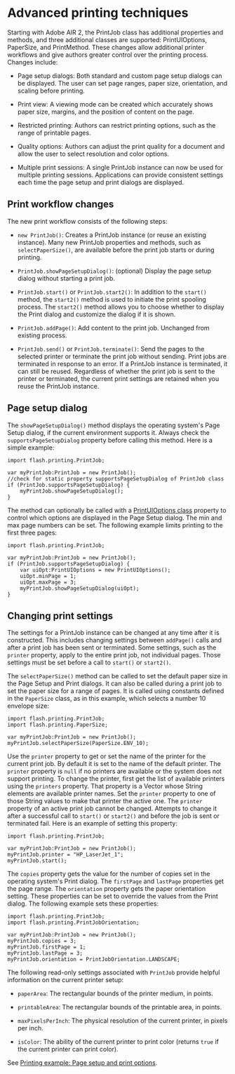 # Advanced printing techniques

Starting with Adobe AIR 2, the PrintJob class has additional properties and
methods, and three additional classes are supported: PrintUIOptions, PaperSize,
and PrintMethod. These changes allow additional printer workflows and give
authors greater control over the printing process. Changes include:

- Page setup dialogs: Both standard and custom page setup dialogs can be
  displayed. The user can set page ranges, paper size, orientation, and scaling
  before printing.

- Print view: A viewing mode can be created which accurately shows paper size,
  margins, and the position of content on the page.

- Restricted printing: Authors can restrict printing options, such as the range
  of printable pages.

- Quality options: Authors can adjust the print quality for a document and allow
  the user to select resolution and color options.

- Multiple print sessions: A single PrintJob instance can now be used for
  multiple printing sessions. Applications can provide consistent settings each
  time the page setup and print dialogs are displayed.

## Print workflow changes

The new print workflow consists of the following steps:

- `new PrintJob()`: Creates a PrintJob instance (or reuse an existing instance).
  Many new PrintJob properties and methods, such as `selectPaperSize()`, are
  available before the print job starts or during printing.

- `PrintJob.showPageSetupDialog()`: (optional) Display the page setup dialog
  without starting a print job.

- `PrintJob.start()` or `PrintJob.start2()`: In addition to the `start()`
  method, the `start2()` method is used to initiate the print spooling process.
  The `start2()` method allows you to choose whether to display the Print dialog
  and customize the dialog if it is shown.

- `PrintJob.addPage()`: Add content to the print job. Unchanged from existing
  process.

- `PrintJob.send()` or `PrintJob.terminate()`: Send the pages to the selected
  printer or terminate the print job without sending. Print jobs are terminated
  in response to an error. If a PrintJob instance is terminated, it can still be
  reused. Regardless of whether the print job is sent to the printer or
  terminated, the current print settings are retained when you reuse the
  PrintJob instance.

## Page setup dialog

The `showPageSetupDialog()` method displays the operating system's Page Setup
dialog, if the current environment supports it. Always check the
`supportsPageSetupDialog` property before calling this method. Here is a simple
example:

    import flash.printing.PrintJob;

    var myPrintJob:PrintJob = new PrintJob();
    //check for static property supportsPageSetupDialog of PrintJob class
    if (PrintJob.supportsPageSetupDialog) {
    	myPrintJob.showPageSetupDialog();
    }

The method can optionally be called with a
[](https://help.adobe.com/en_US/FlashPlatform/reference/actionscript/3/flash/printing/PrintUIOptions.html)
[PrintUIOptions class](https://help.adobe.com/en_US/FlashPlatform/reference/actionscript/3/flash/printing/PrintUIOptions.html)
property to control which options are displayed in the Page Setup dialog. The
min and max page numbers can be set. The following example limits printing to
the first three pages:

    import flash.printing.PrintJob;

    var myPrintJob:PrintJob = new PrintJob();
    if (PrintJob.supportsPageSetupDialog) {
    	var uiOpt:PrintUIOptions = new PrintUIOptions();
    	uiOpt.minPage = 1;
    	uiOpt.maxPage = 3;
    	myPrintJob.showPageSetupDialog(uiOpt);
    }

## Changing print settings

The settings for a PrintJob instance can be changed at any time after it is
constructed. This includes changing settings between `addPage()` calls and after
a print job has been sent or terminated. Some settings, such as the `printer`
property, apply to the entire print job, not individual pages. Those settings
must be set before a call to `start()` or `start2()`.

The `selectPaperSize()` method can be called to set the default paper size in
the Page Setup and Print dialogs. It can also be called during a print job to
set the paper size for a range of pages. It is called using constants defined in
the `PaperSize` class, as in this example, which selects a number 10 envelope
size:

    import flash.printing.PrintJob;
    import flash.printing.PaperSize;

    var myPrintJob:PrintJob = new PrintJob();
    myPrintJob.selectPaperSize(PaperSize.ENV_10);

Use the `printer` property to get or set the name of the printer for the current
print job. By default it is set to the name of the default printer. The
`printer` property is `null` if no printers are available or the system does not
support printing. To change the printer, first get the list of available
printers using the `printers` property. That property is a Vector whose String
elements are available printer names. Set the `printer` property to one of those
String values to make that printer the active one. The `printer` property of an
active print job cannot be changed. Attempts to change it after a successful
call to `start()` or `start2()` and before the job is sent or terminated fail.
Here is an example of setting this property:

    import flash.printing.PrintJob;

    var myPrintJob:PrintJob = new PrintJob();
    myPrintJob.printer = "HP_LaserJet_1";
    myPrintJob.start();

The `copies` property gets the value for the number of copies set in the
operating system's Print dialog. The `firstPage` and `lastPage` properties get
the page range. The `orientation` property gets the paper orientation setting.
These properties can be set to override the values from the Print dialog. The
following example sets these properties:

    import flash.printing.PrintJob;
    import flash.printing.PrintJobOrientation;

    var myPrintJob:PrintJob = new PrintJob();
    myPrintJob.copies = 3;
    myPrintJob.firstPage = 1;
    myPrintJob.lastPage = 3;
    myPrintJob.orientation = PrintJobOrientation.LANDSCAPE;

The following read-only settings associated with `PrintJob` provide helpful
information on the current printer setup:

- `paperArea`: The rectangular bounds of the printer medium, in points.

- `printableArea`: The rectangular bounds of the printable area, in points.

- `maxPixelsPerInch`: The physical resolution of the current printer, in pixels
  per inch.

- `isColor`: The ability of the current printer to print color (returns `true`
  if the current printer can print color).

See
[Printing example: Page setup and print options](./printing-example-page-setup-and-print-options.md).
